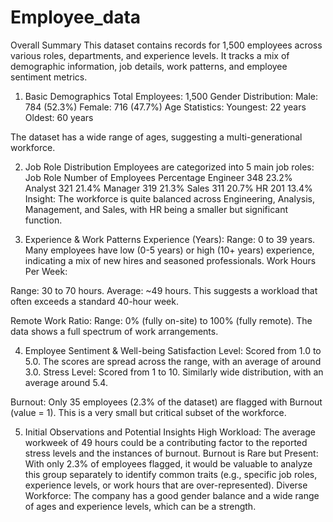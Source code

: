 # Employee_data
Overall Summary
This dataset contains records for 1,500 employees across various roles, departments, and experience levels. It tracks a mix of demographic information, job details, work patterns, and employee sentiment metrics.

1. Basic Demographics
Total Employees: 1,500
Gender Distribution:
Male: 784 (52.3%)
Female: 716 (47.7%)
Age Statistics:
Youngest: 22 years
Oldest: 60 years

The dataset has a wide range of ages, suggesting a multi-generational workforce.

2. Job Role Distribution
Employees are categorized into 5 main job roles:
Job Role	Number of Employees	Percentage
Engineer	348	23.2%
Analyst	321	21.4%
Manager	319	21.3%
Sales	311	20.7%
HR	201	13.4%
Insight: The workforce is quite balanced across Engineering, Analysis, Management, and Sales, with HR being a smaller but significant function.

3. Experience & Work Patterns
Experience (Years):
Range: 0 to 39 years.
Many employees have low (0-5 years) or high (10+ years) experience, indicating a mix of new hires and seasoned professionals.
Work Hours Per Week:

Range: 30 to 70 hours.
Average: ~49 hours. This suggests a workload that often exceeds a standard 40-hour week.

Remote Work Ratio:
Range: 0% (fully on-site) to 100% (fully remote).
The data shows a full spectrum of work arrangements.

4. Employee Sentiment & Well-being
Satisfaction Level: Scored from 1.0 to 5.0.
The scores are spread across the range, with an average of around 3.0.
Stress Level: Scored from 1 to 10.
Similarly wide distribution, with an average around 5.4.

Burnout:
Only 35 employees (2.3% of the dataset) are flagged with Burnout (value = 1).
This is a very small but critical subset of the workforce.

5. Initial Observations and Potential Insights
High Workload: The average workweek of 49 hours could be a contributing factor to the reported stress levels and the instances of burnout.
Burnout is Rare but Present: With only 2.3% of employees flagged, it would be valuable to analyze this group separately to identify common traits (e.g., specific job roles, experience levels, or work hours that are over-represented).
Diverse Workforce: The company has a good gender balance and a wide range of ages and experience levels, which can be a strength.
